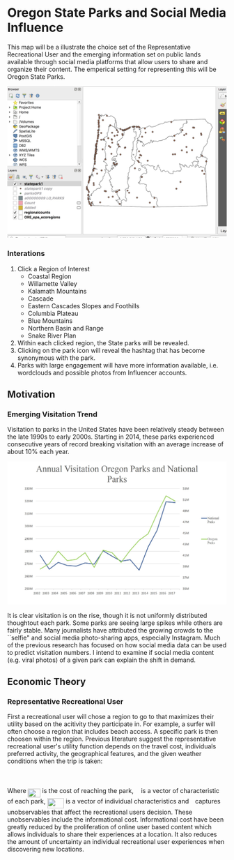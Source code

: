 # Oregon State Parks and Social Media Influence
This map will be a illustrate the choice set of the Representative Recreational User and the emerging information set on public lands available through social media platforms that allow users to share and organize their content. The emperical setting for representing this will be Oregon State Parks.

<img src= "./img/qgisstate.jpeg"
/>

### Interations
1. Click a Region of Interest
    * Coastal Region
    * Willamette Valley
    * Kalamath Mountains
    * Cascade
    * Eastern Cascades Slopes and Foothills
    * Columbia Plateau
    * Blue Mountains
    * Northern Basin and Range
    * Snake River Plan
2. Within each clicked region, the State parks will be revealed.
3. Clicking on the park icon will reveal the hashtag that has become synonymous with the park.
4. Parks with large engagement will have more information available, i.e. wordclouds and possible photos from Influencer accounts.


## Motivation

### Emerging Visitation Trend
Visitation to parks in the United States have been relatively steady between the late 1990s to early 2000s.  Starting in 2014, these parks experienced consecutive years of record breaking visitation with an average increase of about 10\% each year.

<img src= "./img/NationalOregon.J.jpg"
/>

It is clear visitation is on the rise, though it is not uniformly distributed thoughtout each park. Some parks are seeing large spikes while others are fairly stable.  Many journalists have attributed the growing crowds to the ``selfie" and social media photo-sharing apps, especially Instagram. Much of the previous research has focused on how social media data can be used to predict visitation numbers. I intend to examine if social media content (e.g. viral photos) of a given park can explain the shift in demand.

## Economic Theory
### Representative Recreational User

First a recreational user will chose a region to go to that maximizes their utility based on the acitivity they participate in. For example, a surfer will often choose a region that includes beach access. A specific park is then choosen within the region. Previous literature suggest the representative recreational user's utility function depends on the travel cost, individuals preferred activity,  the geographical features, and the given weather conditions when the trip is taken:
	 <p align="center"><img src="https://rawgit.com/loweas/oregonstateparks/master/svgs/9af1a938e02e6a30056a53e4625f1608.svg?invert_in_darkmode" align=middle width=134.80168185pt height=16.438356pt/></p>
Where <img src="https://rawgit.com/loweas/oregonstateparks/master/svgs/f238b6518d740733fc373c291617d1fc.svg?invert_in_darkmode" align=middle width=28.72343264999999pt height=20.221802699999984pt/> is the cost of reaching the park, <img src="https://rawgit.com/loweas/oregonstateparks/master/svgs/332cc365a4987aacce0ead01b8bdcc0b.svg?invert_in_darkmode" align=middle width=9.39498779999999pt height=14.15524440000002pt/> is a vector of characteristic of each park, <img src="https://rawgit.com/loweas/oregonstateparks/master/svgs/3d458c3bd42707e7d73f911ab43d8aed.svg?invert_in_darkmode" align=middle width=38.61125234999999pt height=22.831056599999986pt/> is a vector of individual characteristics and <img src="https://rawgit.com/loweas/oregonstateparks/master/svgs/7ccca27b5ccc533a2dd72dc6fa28ed84.svg?invert_in_darkmode" align=middle width=6.672392099999992pt height=14.15524440000002pt/> captures unobservables that affect the recreational users decision. These unobservables include the informational cost. Informational cost have been greatly reduced by the proliferation of online user based content which allows individuals to share their experiences at a location. It also reduces the amount of uncertainty an individual recreational user experiences when discovering new locations.


###
